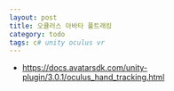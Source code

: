 ```yaml
---
layout: post
title: 오큘러스 아바타 풀트래킹
category: todo
tags: c# unity oculus vr
---
```


* https://docs.avatarsdk.com/unity-plugin/3.0.1/oculus_hand_tracking.html